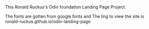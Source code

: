 This Ronald Ruckus's Odin foundation Landing Page Project.

The fonts are gotten from google fonts and
The ling to view the site is  ronald-ruckus.github.io/odin-landing-page